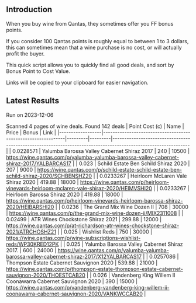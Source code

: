 ## Introduction

When you buy wine from Qantas, they sometimes offer you FF bonus points. 

If you consider 100 Qantas points is roughly equal to between 1 to 3 dollars, this can sometimes mean that a wine purchase is no cost, or will actually profit the buyer.

This quick script allows you to quickly find all good deals, and sort by Bonus Point to Cost Value.

Links will be copied to your clipboard for easier navigation.

## Latest Results

Run on 2023-12-06

Scanned 4 pages of wine deals.
Found 142 deals
|   Point Cost (c) | Name                                                         |   Price |   Bonus | Link                                                                                                          |
|------------------|--------------------------------------------------------------|---------|---------|---------------------------------------------------------------------------------------------------------------|
|        0.0228571 | Yalumba Barossa Valley Cabernet Shiraz 2017                  |  240    |   10500 | https://wine.qantas.com/p/yalumba-yalumba-barossa-valley-cabernet-shiraz-2017/YALBARCAS17                     |
|        0.023     | Schild Estate Ben Schild Shiraz 2020                         |  207    |    9000 | https://wine.qantas.com/p/schild-estate-schild-estate-ben-schild-shiraz-2020/SCHBENSHZ20                      |
|        0.0233267 | Heirloom McLaren Vale Shiraz 2020                            |  419.88 |   18000 | https://wine.qantas.com/p/heirloom-vineyards-heirloom-mclaren-vale-shiraz-2020/HEIMVSHI20                     |
|        0.0233267 | Heirloom Barossa Shiraz 2020                                 |  419.88 |   18000 | https://wine.qantas.com/p/heirloom-vineyards-heirloom-barossa-shiraz-2020/HEIBARSHI20                         |
|        0.0236    | The Grand Mix Wine Dozen II                                  |  708    |   30000 | https://wine.qantas.com/p/the-grand-mix-wine-dozen-ii/MIX2311008                                              |
|        0.02499   | ATR Wines Chockstone Shiraz 2021                             |  299.88 |   12000 | https://wine.qantas.com/p/at-richardson-atr-wines-chockstone-shiraz-2021/ATRCHOSHZ21                          |
|        0.025     | Wishlist Reds                                                |  750    |   30000 | https://wine.qantas.com/p/wine-subscriptions-wishlist-reds/WP30KRED12PK                                       |
|        0.025     | Yalumba Barossa Valley Cabernet Shiraz 2017.                 |  600    |   24000 | https://wine.qantas.com/p/yalumba-yalumba-barossa-valley-cabernet-shiraz-2017/X12YALBARCAS17                  |
|        0.0257086 | Thompson Estate Cabernet Sauvignon 2020                      |  539.88 |   21000 | https://wine.qantas.com/p/thompson-estate-thompson-estate-cabernet-sauvignon-2020/THOESTCAB20                 |
|        0.026     | Vandenberg King Willem II Coonawarra Cabernet Sauvignon 2020 |  390    |   15000 | https://wine.qantas.com/p/vandenberg-vandenberg-king-willem-ii-coonawarra-cabernet-sauvignon-2020/VANKWCCAB20 |

